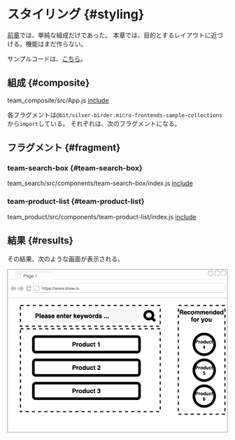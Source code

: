 # スタイリング {#styling}

[前章](./02_minimum_set.html)では、単純な組成だけであった。
本章では、目的とするレイアウトに近づける。機能はまだ作らない。

<!-- textlint-disable -->

サンプルコードは、[こちら](https://github.com/Silver-birder/Introduction_to_Micro_Frontends/tree/main/contents/tutorial/23_build_time_composition_tutorial/src/03_styling/)。

<!-- textlint-enable -->

## 組成 {#composite}

team_composite/src/App.js
[include](./src/03_styling/src/team_composite/src/App.js)

各フラグメントは`@bit/silver-birder.micro-frontends-sample-collections`から`import`している。
それぞれは、次のフラグメントになる。

## フラグメント {#fragment}
### team-search-box {#team-search-box}

team_search/src/components/team-search-box/index.js
[include](./src/03_styling/src/team_search/src/components/team-search-box/index.js)

### team-product-list {#team-product-list}

<!-- textlint-disable -->

team_product/src/components/team-product-list/index.js
[include](./src/03_styling/src/team_product/src/components/team-product-list/index.js)

<!-- textlint-enable -->

## 結果 {#results}

その結果、次のような画面が表示される。

![styling_build_time_composition_tutorial](../../../assets/images/drawio/tutorial/styling_build_time_composition_tutorial.png)